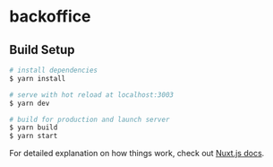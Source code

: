 # backoffice

## Build Setup

```bash
# install dependencies
$ yarn install

# serve with hot reload at localhost:3003
$ yarn dev

# build for production and launch server
$ yarn build
$ yarn start
```

For detailed explanation on how things work, check out [Nuxt.js docs](https://nuxtjs.org).
